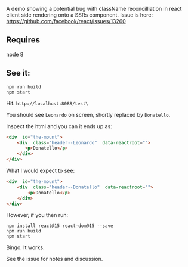 
A demo showing a potential bug with className reconcilliation in react client side rendering onto a SSRs component. Issue is here: https://github.com/facebook/react/issues/13260

##  Requires
node 8

##  See it:
```
npm run build
npm start
```
Hit: `http://localhost:8088/test\`

You should see `Leonardo` on screen, shortly replaced by `Donatello`.
 
Inspect the html and you can it ends up as:

  

```html
<div  id="the-mount">
    <div  class="header--Leonardo"  data-reactroot="">
       <p>Donatello</p>
    </div>
</div>
```
What I would expect to see:

  

```html
<div  id="the-mount">
    <div  class="header--Donatello"  data-reactroot="">
        <p>Donatello</p>
    </div>
</div>
```

However, if you then run:

```
npm install react@15 react-dom@15 --save
npm run build
npm start
```

Bingo. It works.

See the issue for notes and discussion.
